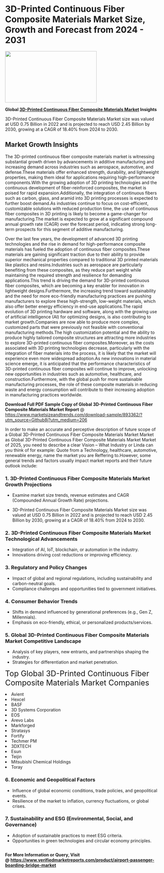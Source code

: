<H1>3D-Printed Continuous Fiber Composite Materials Market Size, Growth and Forecast from 2024 - 2031</H1><img class="aligncenter size-medium wp-image-584254" src="https://thirdeyenews.in/wp-content/uploads/2024/09/Global-Market-Research-300x168.jpeg" alt="" width="300" height="168" /><p><strong>Global&nbsp;<a href="https://www.marketsizeandtrends.com/download-sample/893362/?utm_source=Github8j?utm_medium=206">3D-Printed Continuous Fiber Composite Materials Market</a> Insights</strong></p><p>3D-Printed Continuous Fiber Composite Materials Market size was valued at USD 0.75 Billion in 2022 and is projected to reach USD 2.45 Billion by 2030, growing at a CAGR of 18.40% from 2024 to 2030.</p><p><h2>Market Growth Insights</h2> <p>The 3D-printed continuous fiber composite materials market is witnessing substantial growth driven by advancements in additive manufacturing and increasing demand across industries such as aerospace, automotive, and defense.These materials offer enhanced strength, durability, and lightweight properties, making them ideal for applications requiring high-performance components.With the growing adoption of 3D printing technologies and the continuous development of fiber-reinforced composites, the market is poised for rapid expansion.Additionally, the integration of continuous fibers such as carbon, glass, and aramid into 3D printing processes is expected to further boost demand.As industries continue to focus on cost-efficient, customizable solutions with reduced production time, the use of continuous fiber composites in 3D printing is likely to become a game-changer for manufacturing.The market is expected to grow at a significant compound annual growth rate (CAGR) over the forecast period, indicating strong long-term prospects for this segment of additive manufacturing.</p> <p>Over the last few years, the development of advanced 3D printing technologies and the rise in demand for high-performance composite materials has fueled the adoption of continuous fiber composites.These materials are gaining significant traction due to their ability to provide superior mechanical properties compared to traditional 3D printed materials like plastics and resins.Industries such as aerospace are particularly benefiting from these composites, as they reduce part weight while maintaining the required strength and resilience for demanding applications.This trend is driving the demand for 3D-printed continuous fiber composites, which are becoming a key enabler for innovation in lightweight designs.Furthermore, the increasing trend toward sustainability and the need for more eco-friendly manufacturing practices are pushing manufacturers to explore these high-strength, low-weight materials, which also offer better energy efficiency in end-use applications.The rapid evolution of 3D printing hardware and software, along with the growing use of artificial intelligence (AI) for optimizing designs, is also contributing to market growth.Companies are now able to produce more complex, customized parts that were previously not feasible with conventional manufacturing methods.The high customization potential and the ability to produce highly tailored composite structures are attracting more industries to explore 3D-printed continuous fiber composites.Moreover, as the costs associated with 3D printing technologies decrease, particularly with the integration of fiber materials into the process, it is likely that the market will experience even more widespread adoption.As new innovations in material science emerge, it is anticipated that the performance characteristics of 3D-printed continuous fiber composites will continue to improve, unlocking new opportunities in industries such as automotive, healthcare, and construction.Furthermore, with the global push for more sustainable manufacturing processes, the role of these composite materials in reducing waste and energy consumption will contribute to their increasing adoption in manufacturing practices worldwide.</p> <p><span class=""><strong>Download Full PDF Sample Copy of Global 3D-Printed Continuous Fiber Composite Materials Market Report</strong> @ <a href="https://www.marketsizeandtrends.com/download-sample/893362/?utm_source=Github8j?utm_medium=206" target="_blank">https://www.marketsizeandtrends.com/download-sample/893362/?utm_source=Github8j?utm_medium=206</a></span></p><p>In order to make an accurate and perceptive description of future scope of a Global&nbsp;3D-Printed Continuous Fiber Composite Materials Market Market as Global&nbsp;3D-Printed Continuous Fiber Composite Materials Market Market of 2025, you need to describe a clear Vision &ndash; What Industry or Linda can you think of for example: Quote from a Technology, healthcare, automotive, renewable energy, name the market you are Reffering to.However, some general trends and factors usually impact market reports and their future outlook include:</p><h3>1.&nbsp;<strong>3D-Printed Continuous Fiber Composite Materials Market Growth Projections</strong></h3><ul><li>Examine market size trends, revenue estimates and CAGR (Compounded Annual Growth Rate) projections.</li><li><p>3D-Printed Continuous Fiber Composite Materials Market size was valued at USD 0.75 Billion in 2022 and is projected to reach USD 2.45 Billion by 2030, growing at a CAGR of 18.40% from 2024 to 2030.</p></li></ul><h3>2.&nbsp;<strong>3D-Printed Continuous Fiber Composite Materials Market Technological Advancements</strong></h3><ul><li>Integration of AI, IoT, blockchain, or automation in the industry.</li><li>Innovations driving cost reductions or improving efficiency.</li></ul><h3>3.&nbsp;<strong>Regulatory and Policy Changes</strong></h3><ul><li>Impact of global and regional regulations, including sustainability and carbon-neutral goals.</li><li>Compliance challenges and opportunities tied to government initiatives.</li></ul><h3>4.&nbsp;<strong>Consumer Behavior Trends</strong></h3><ul><li>Shifts in demand influenced by generational preferences (e.g., Gen Z, Millennials).</li><li>Emphasis on eco-friendly, ethical, or personalized products/services.</li></ul><h3>5.&nbsp;<strong>Global 3D-Printed Continuous Fiber Composite Materials Market Competitive Landscape</strong></h3><ul><li>Analysis of key players, new entrants, and partnerships shaping the industry.</li><li>Strategies for differentiation and market penetration.</li></ul><p data-pm-slice="1 1 []"><span style="color: inherit; font-family: inherit; font-size: 25px;">Top Global 3D-Printed Continuous Fiber Composite Materials Market Companies</span></p><div class="" data-test-id=""><p><li>Avient</li><li> Hexcel</li><li> BASF</li><li> 3D Systems Corporation</li><li> EOS</li><li> Arevo Labs</li><li> Markforged</li><li> Stratasys</li><li> Fortify</li><li> Techmer PM</li><li> 3DXTECH</li><li> Esun</li><li> Teijin</li><li> Mitsubishi Chemical Holdings</li><li> Toray</li></p></div><h3>6.&nbsp;<strong>Economic and Geopolitical Factors</strong></h3><ul><li>Influence of global economic conditions, trade policies, and geopolitical events.</li><li>Resilience of the market to inflation, currency fluctuations, or global crises.</li></ul><h3>7.&nbsp;<strong>Sustainability and ESG (Environmental, Social, and Governance)</strong></h3><ul><li>Adoption of sustainable practices to meet ESG criteria.</li><li>Opportunities in green technologies and circular economy principles.</li></ul><h2><strong style="font-size: 14px;">For More Information or Query, Visit @&nbsp;</strong><a style="background-color: #ffffff; font-size: 14px;" href="https://www.marketsizeandtrends.com/report/3d-printed-continuous-fiber-composite-materials-market/" target="_blank">https://www.verifiedmarketreports.com/product/airport-passenger-boarding-bridge-market</a></h2>